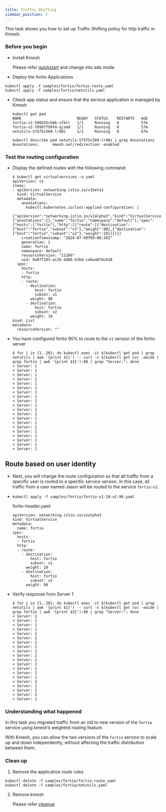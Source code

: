 ```yaml
---
title: Traffic Shifting
sidebar_position: 3
---
```


This task shows you how to set up Traffic Shifting policy for http traffic in Kmesh.

### Before you begin

- Install Kmesh

  Please refer [quickstart](https://kmesh.net/en/docs/setup/quickstart/) and change into ads mode

- Deploy the fortio Applications

```shell
kubectl apply -f samples/fortio/fortio-route.yaml
kubectl apply -f samples/fortio/netutils.yaml
```

- Check app status and ensure that the service application is managed by Kmesh

  ```log
  kubectl get pod
  NAME                         READY   STATUS    RESTARTS   AGE
  fortio-v1-596b55cb8b-sfktr   1/1     Running   0          57m
  fortio-v2-76997f99f4-qjsmd   1/1     Running   0          57m
  netutils-575f5c569-lr98z     1/1     Running   0          67m

  kubectl describe pod netutils-575f5c569-lr98z | grep Annotations
  Annotations:      kmesh.net/redirection: enabled
  ```

### Test the routing configuration

- Display the defined routes with the following command:

  ```shell
  $ kubectl get virtualservices -o yaml
  apiVersion: v1
  items:
  - apiVersion: networking.istio.io/v1beta1
    kind: VirtualService
    metadata:
      annotations:
        kubectl.kubernetes.io/last-applied-configuration: |
          {"apiVersion":"networking.istio.io/v1alpha3","kind":"VirtualService","metadata":{"annotations":{},"name":"fortio","namespace":"default"},"spec":{"hosts":["fortio"],"http":[{"route":[{"destination":{"host":"fortio","subset":"v1"},"weight":90},{"destination":{"host":"fortio","subset":"v2"},"weight":10}]}]}}
      creationTimestamp: "2024-07-09T09:00:36Z"
      generation: 1
      name: fortio
      namespace: default
      resourceVersion: "11166"
      uid: 0a07f283-ac26-4d86-b3bd-ce6aa07dc628
    spec:
      hosts:
      - fortio
      http:
      - route:
        - destination:
            host: fortio
            subset: v1
          weight: 90
        - destination:
            host: fortio
            subset: v2
          weight: 10
  kind: List
  metadata:
    resourceVersion: ""
  ```

- You have configured fortio 90% to route to the `v1` version of the fortio server

  ```log
  $ for i in {1..20}; do kubectl exec -it $(kubectl get pod | grep netutils | awk '{print $1}') -- curl -v $(kubectl get svc -owide | grep fortio | awk '{print $3}'):80 | grep "Server:"; done
  < Server: 1
  < Server: 1
  < Server: 1
  < Server: 1
  < Server: 1
  < Server: 1
  < Server: 1
  < Server: 1
  < Server: 2
  < Server: 1
  < Server: 1
  < Server: 1
  < Server: 1
  < Server: 1
  < Server: 1
  < Server: 1
  < Server: 1
  < Server: 2
  < Server: 1
  < Server: 1
  ```

## Route based on user identity

- Next, you will change the route configuration so that all traffic from a specific user is routed to a specific service version. In this case, all traffic from a user named Jason will be routed to the service `fortio:v2`.

- `kubectl apply -f samples/fortio/fortio-v1-10-v2-90.yaml`

  fortio-header.yaml

  ```
  apiVersion: networking.istio.io/v1alpha3
  kind: VirtualService
  metadata:
    name: fortio
  spec:
    hosts:
    - fortio
    http:
    - route:
      - destination:
          host: fortio
          subset: v1
        weight: 10
      - destination:
          host: fortio
          subset: v2
        weight: 90
  ```

- Verify response from Server 1

  ```shell
  $ for i in {1..20}; do kubectl exec -it $(kubectl get pod | grep netutils | awk '{print $1}') -- curl -v $(kubectl get svc -owide | grep fortio | awk '{print $3}'):80 | grep "Server:"; done
  < Server: 2
  < Server: 2
  < Server: 1
  < Server: 2
  < Server: 1
  < Server: 2
  < Server: 2
  < Server: 2
  < Server: 2
  < Server: 2
  < Server: 2
  < Server: 2
  < Server: 1
  < Server: 2
  < Server: 2
  < Server: 2
  < Server: 1
  < Server: 2
  < Server: 2
  < Server: 2
  ```

### Understanding what happened

In this task you migrated traffic from an old to new version of the `fortio` service using kmesh’s weighted routing feature.

With Kmesh, you can allow the two versions of the `fortio` service to scale up and down independently, without affecting the traffic distribution between them.

### Clean up

1. Remove the application route rules

```
kubectl delete -f samples/fortio/fortio-route.yaml
kubectl delete -f samples/fortio/netutils.yaml
```

2. Remove kmesh

   Please refer [cleanup](https://kmesh.net/en/docs/setup/quickstart/#clean-up)
